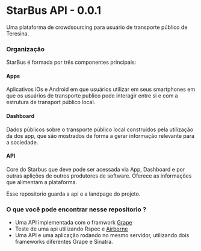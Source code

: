 # StarBus API - 0.0.1

Uma plataforma de crowdsourcing para usuário de transporte público de Teresina.

### Organização

StarBus é formada por três componentes principais:

#### Apps
  Aplicativos iOs e Android em que usuários utilizar em seus smartphones em que
  os usuários de transporte publico pode interagir entre si e com a estrutura
  de transport público local.  

#### Dashboard
  Dados públicos sobre o transporte público local construidos pela utilização da
  dos app, que são mostrados de forma a gerar informação relevante para a sociedade.

#### API
  Core do Starbus que deve pode ser acessada via App, Dashboard e por outras aplições de
  outros produtores de software. Oferece as informações que alimentam a plataforma.  

Esse repositorio guarda a api e a landpage do projeto.

### O que você pode encontrar nesse repositorio ?

 * Uma API implementada com o framwork [Grape](http://www.ruby-grape.org)
 * Teste de uma api utilizando Rspec e [Airborne](https://github.com/brooklynDev/airborne)
 * Uma API e uma aplicação rodando no mesmo servidor, utilizando dois frameworks diferentes Grape e Sinatra.
